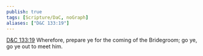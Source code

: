 ```yaml
---
publish: true
tags: [Scripture/DaC, noGraph]
aliases: ["D&C 133:19"]
---
```

[D&C 133:19](https://churchofjesuschrist.org/study/scriptures/dc-testament/dc/133?lang=eng&id=p19#p19) Wherefore, prepare ye for the coming of the Bridegroom; go ye, go ye out to meet him.
